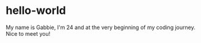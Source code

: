 # hello-world
My name is Gabbie, I'm 24 and at the very beginning of my coding journey. 
Nice to meet you!
